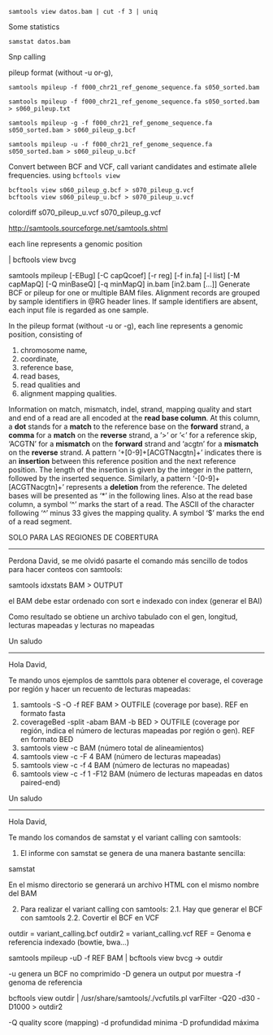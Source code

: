 


[SAMstat]:http://sourceforge.net/projects/samstat/ "SAMstat home page"




    samtools view datos.bam | cut -f 3 | uniq


Some statistics


    samstat datos.bam 


Snp calling


pileup format (without -u or-g),


    samtools mpileup -f f000_chr21_ref_genome_sequence.fa s050_sorted.bam

    samtools mpileup -f f000_chr21_ref_genome_sequence.fa s050_sorted.bam > s060_pileup.txt

    samtools mpileup -g -f f000_chr21_ref_genome_sequence.fa s050_sorted.bam > s060_pileup_g.bcf

    samtools mpileup -u -f f000_chr21_ref_genome_sequence.fa s050_sorted.bam > s060_pileup_u.bcf






Convert between BCF and VCF, call variant candidates and estimate allele frequencies.
using `bcftools view`

    bcftools view s060_pileup_g.bcf > s070_pileup_g.vcf
    bcftools view s060_pileup_u.bcf > s070_pileup_u.vcf

colordiff s070_pileup_u.vcf s070_pileup_g.vcf 






<http://samtools.sourceforge.net/samtools.shtml>

each line represents a genomic position

| bcftools view bvcg

samtools mpileup [-EBug] [-C capQcoef] [-r reg] [-f in.fa] [-l list] [-M capMapQ] [-Q minBaseQ] [-q minMapQ] in.bam [in2.bam [...]]
Generate BCF or pileup for one or multiple BAM files. Alignment records are grouped by sample identifiers in @RG header lines. If sample identifiers are absent, each input file is regarded as one sample.

In the pileup format (without -u or -g),
each line represents a genomic position,
consisting of
1. chromosome name,
2. coordinate,
3. reference base,
4. read bases,
5. read qualities and
6. alignment mapping qualities.

Information on match, mismatch, indel, strand, mapping quality and start and end of a read are all encoded at the __read base column__.
At this column,
a __dot__ stands for a __match__ to the reference base on the __forward__ strand,
a __comma__ for a __match__ on the __reverse__ strand,
a ’>’ or ’<’ for a reference skip,
‘ACGTN’ for a __mismatch__ on the __forward__ strand and
‘acgtn’ for a __mismatch__ on the __reverse__ strand.
A pattern ‘\+[0-9]+[ACGTNacgtn]+’ indicates there is an __insertion__ between this reference position and the next reference position.
The length of the insertion is given by the integer in the pattern, followed by the inserted sequence.
Similarly, a pattern ‘-[0-9]+[ACGTNacgtn]+’ represents a __deletion__ from the reference.
The deleted bases will be presented as ‘*’ in the following lines. Also at the read base column, a symbol ‘^’ marks the start of a read. The ASCII of the character following ‘^’ minus 33 gives the mapping quality. A symbol ‘$’ marks the end of a read segment.


SOLO PARA LAS REGIONES DE COBERTURA

-------------------------------------------------------------------------------------------

Perdona David, se me olvidó pasarte el comando más sencillo de todos para hacer conteos con samtools:

samtools idxstats BAM > OUTPUT

el BAM debe estar ordenado con sort e indexado con index (generar el BAI)

Como resultado se obtiene un archivo tabulado con el gen, longitud, lecturas mapeadas y lecturas no mapeadas

Un saludo

-------------------------------------------------------------------------------------------

Hola David,

Te mando unos ejemplos de samttols para obtener el coverage, el coverage por región y hacer un recuento de lecturas mapeadas:

1. samtools -S -O -f REF BAM > OUTFILE (coverage por base). REF en formato fasta
2. coverageBed -split -abam BAM -b BED > OUTFILE (coverage por región, indica el número de lecturas mapeadas por región o gen). REF en  formato BED
3. samtools view -c BAM (número total de alineamientos)
4. samtools view -c -F 4 BAM (número de lecturas mapeadas)
5. samtools view -c -f 4 BAM (número de lecturas no mapeadas)
6. samtools view -c -f 1 -F12 BAM (número de lecturas mapeadas en datos paired-end)

Un saludo



-------------------------------------------------------------------------------------------

Hola David,

Te mando los comandos de samstat y el variant calling con samtools:

1. El informe con samstat se genera de una manera bastante sencilla:

samstat <BAM>

En el mismo directorio se generará un archivo HTML con el mismo nombre del BAM


2. Para realizar el variant calling con samtools:
    2.1. Hay que generar el BCF con samtools
    2.2. Covertir el BCF en VCF

outdir = variant_calling.bcf
outdir2 = variant_calling.vcf
REF = Genoma e referencia indexado (bowtie, bwa...)

samtools mpileup -uD -f REF BAM | bcftools view bvcg -> outdir

-u genera un BCF no comprimido
-D genera un output por muestra
-f genoma de referencia

bcftools view outdir | /usr/share/samtools/./vcfutils.pl varFilter -Q20 -d30 -D1000 > outdir2

-Q quality score (mapping)
-d profundidad minima
-D profundidad máxima
